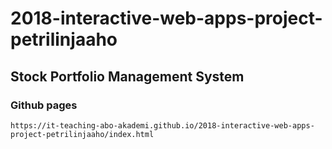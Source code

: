 # 2018-interactive-web-apps-project-petrilinjaaho

## Stock Portfolio Management System

### Github pages

```
https://it-teaching-abo-akademi.github.io/2018-interactive-web-apps-project-petrilinjaaho/index.html
```
